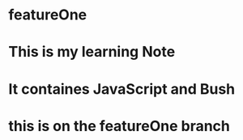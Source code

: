 # featureOne
# This is my learning Note
# It containes JavaScript and Bush

# this is on the featureOne branch
